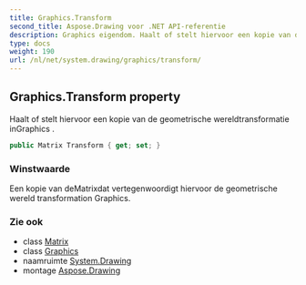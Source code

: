 ```yaml
---
title: Graphics.Transform
second_title: Aspose.Drawing voor .NET API-referentie
description: Graphics eigendom. Haalt of stelt hiervoor een kopie van de geometrische wereldtransformatie inGraphics .
type: docs
weight: 190
url: /nl/net/system.drawing/graphics/transform/
---
```

## Graphics.Transform property

Haalt of stelt hiervoor een kopie van de geometrische wereldtransformatie inGraphics .

```csharp
public Matrix Transform { get; set; }
```

### Winstwaarde

Een kopie van deMatrixdat vertegenwoordigt hiervoor de geometrische wereld transformation Graphics.

### Zie ook

* class [Matrix](../../../system.drawing.drawing2d/matrix/)
* class [Graphics](../)
* naamruimte [System.Drawing](../../graphics/)
* montage [Aspose.Drawing](../../../)


